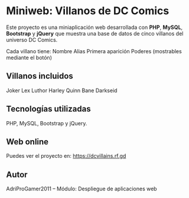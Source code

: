 # Miniweb: Villanos de DC Comics

Este proyecto es una miniaplicación web desarrollada con **PHP**, **MySQL**, **Bootstrap** y **jQuery** que muestra una base de datos de cinco villanos del universo DC Comics.

Cada villano tiene:
Nombre
Alias
Primera aparición
Poderes (mostrables mediante el botón)

## Villanos incluidos
Joker
Lex Luthor
Harley Quinn
Bane
Darkseid

## Tecnologías utilizadas
PHP, 
MySQL, 
Bootstrap 
y jQuery.

##  Web online
Puedes ver el proyecto en:
https://dcvillains.rf.gd

## Autor
AdriProGamer2011 – Módulo: Despliegue de aplicaciones web
